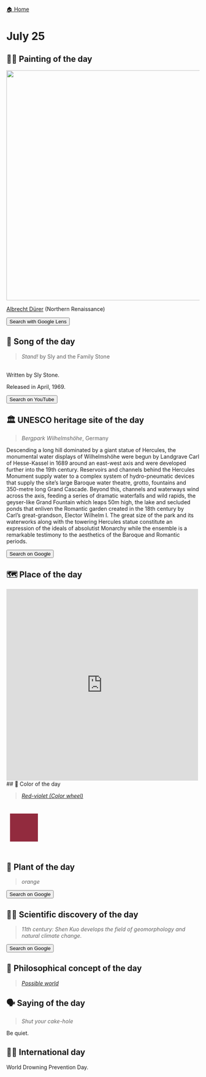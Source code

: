 
[🏠 Home](../../index.md)

# July 25

## 🧑‍🎨 Painting of the day

<img width="600" src="../img/Albrecht_Dürer_1.jpg">

[Albrecht Dürer](http://en.wikipedia.org/wiki/Albrecht_Dürer) (Northern Renaissance)

<button class="btn btn-success"
onclick=" window.open('https://lens.google.com/uploadbyurl?url=https://iretes.github.io/one-a-day/data/img/Albrecht_Dürer_1.jpg','_blank')">
Search with Google Lens
</button>

## 🎼 Song of the day

> *Stand!*
by Sly and the Family Stone

<br />Written by Sly Stone.

Released in April, 1969.

<button class="btn btn-success"
onclick=" window.open('http://www.youtube.com/search?q=Stand! by Sly and the Family Stone','_blank')">
Search on YouTube
</button>

## 🏛️ UNESCO heritage site of the day

> *Bergpark Wilhelmshöhe*, Germany

<p>Descending a long hill dominated by a giant statue of Hercules, the monumental water displays of Wilhelmsh&ouml;he&nbsp;were begun by Landgrave Carl of Hesse-Kassel in 1689 around an east-west axis and were developed further into the 19th century. Reservoirs and channels behind the Hercules Monument supply water to a complex system of hydro-pneumatic devices that supply the site&rsquo;s large Baroque water theatre, grotto, fountains and 350-metre long Grand Cascade. Beyond this, channels and waterways wind across the axis, feeding a series of dramatic waterfalls and wild rapids, the geyser-like Grand Fountain which leaps 50m high, the lake and secluded ponds that enliven the Romantic garden created in the 18th century by Carl&rsquo;s great-grandson, Elector Wilhelm I. The great size of the park and its waterworks along with the towering Hercules statue constitute an expression of the ideals of absolutist Monarchy while the ensemble is a remarkable testimony to the aesthetics of the Baroque and Romantic periods.</p>

<button class="btn btn-success"
onclick=" window.open('http://www.google.com/search?q=Bergpark Wilhelmshöhe','_blank')">
Search on Google
</button>

## 🗺️ Place of the day

<iframe
src="https://www.mapcrunch.com"
name="mapcrunch"
width="500"
height="500"
allowTransparency="true"
scrolling="no"
frameborder="0"
>
</iframe>
## 🎨 Color of the day

> *[Red-violet (Color wheel)](https://en.wikipedia.org/wiki/Red-violet#Red-violet)*

<div style="color:#922B3E; font-size: 100px;">&#9632;</div>

## 🌿 Plant of the day

> *orange*

<button class="btn btn-success"
onclick=" window.open('http://www.google.com/search?q=orange','_blank')">
Search on Google
</button>

## 🧑‍🔬 Scientific discovery of the day

> *11th century: Shen Kuo develops the field of geomorphology and natural climate change.*

<button class="btn btn-success"
onclick=" window.open('http://www.google.com/search?q=11th century: Shen Kuo develops the field of geomorphology and natural climate change.','_blank')"> 
Search on Google
</button>

## 💭 Philosophical concept of the day

> *[Possible world](https://en.wikipedia.org/wiki/Possible_world)*

## 🗣️ Saying of the day

> *Shut your cake-hole*

Be quiet.

## 🏳️‍🌈 International day

World Drowning Prevention Day.